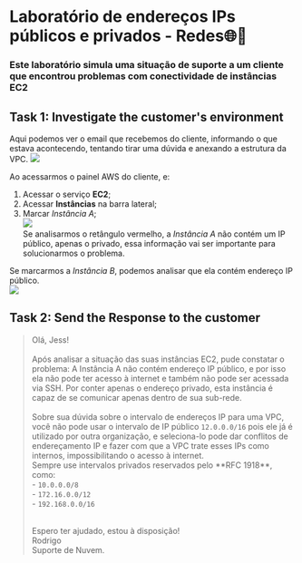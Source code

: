 # Laboratório de endereços IPs públicos e privados -  Redes🌐📡

<h3>Este laboratório simula uma situação de suporte a um cliente que encontrou problemas com conectividade de instâncias EC2</h3>

## Task 1: Investigate the customer's environment
Aqui podemos ver o email que recebemos do cliente, informando o que estava acontecendo, tentando tirar uma dúvida e anexando a estrutura da VPC.
![](images/2025-10-01-20-40-13.png)

Ao acessarmos o painel AWS do cliente, e: <br>
1. Acessar o serviço **EC2**; <br>
2.  Acessar **Instâncias** na barra lateral; <br>
3.  Marcar *Instância A*; <br>
![](images/2025-10-01-20-34-50.png) <br>
Se analisarmos o retângulo vermelho, a *Instância A* não contém um IP público, apenas o privado, essa informação vai ser importante para solucionarmos o problema. <br>

Se marcarmos a *Instância B*, podemos analisar que ela contém endereço IP público. <br>
![](images/2025-10-01-20-35-33.png)


## Task 2: Send the Response to the customer

 
<blockquote>
Olá, Jess! <br>
<br>
Após analisar a situação das suas instâncias EC2, pude constatar o problema: A Instância A não contém endereço IP público, e por isso ela não pode ter acesso à internet e também não pode ser acessada via SSH. Por conter apenas o endereço privado, esta instância é capaz de se comunicar apenas dentro de sua sub-rede. <br>
<br>
Sobre sua dúvida  sobre o intervalo de endereços IP para uma VPC, você não pode usar o intervalo de IP público <code>12.0.0.0/16</code> pois ele já é utilizado por outra organização, e seleciona-lo pode dar conflitos de endereçamento IP e fazer com que a VPC trate esses IPs como internos, impossibilitando o acesso à internet. <br>
Sempre use intervalos privados reservados pelo **RFC 1918**, como: <br>
- <code>10.0.0.0/8</code><br>
- <code>172.16.0.0/12</code> <br>
- <code>192.168.0.0/16</code> <br>
<br>

Espero ter ajudado, estou à disposição! <br>
Rodrigo <br>
Suporte de Nuvem.
</blockquote>
